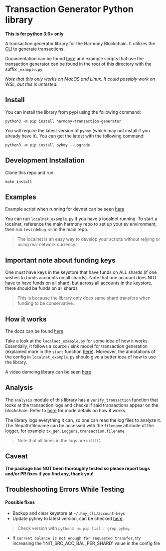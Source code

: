 # Transaction Generator Python library

**This is for python 3.6+ only**

A transaction generator library for the Harmony Blockchain. It utilizes the [CLI](https://github.com/harmony-one/go-sdk) 
to generate transactions.

Documentation can be found [here](https://harmony-transaction-generator.s3-us-west-2.amazonaws.com/doc/index.html) and example scripts
that use the transaction generator can be found in the root of this directory with the suffix `_example.py`

*Note that this only works on MacOS and Linux. It could possibly work on WSL, but this is untested.*

## Install

You can install the library from pypi using the following command:
```
python3 -m pip install harmony-transaction-generator
```

You will require the latest version of `pyhmy` (which may not install if you already have it). You can get the latest with the following command:
```
python3 -m pip install pyhmy --upgrade
```


## Development Installation

Clone this repo and run:
```
make install
```

## Examples

Example script when running for devnet can be seen [here](https://gist.github.com/Daniel-VDM/220f6736ff9270bc9535d5df55be106d)

You can run `localnet_example.py` if you have a localnet running. To start a localnet, reference the main harmony repo
to set up your ev environment, then run `test/debug.sh` in the main repo.
> The localnet is an easy way to develop your scripts without relying or using real network currency. 

## Important note about funding keys
One must have keys in the keystore that have funds on ALL shards (if one wishes to funds accounts on all shards).
Note that one account does NOT have to have funds on all shard, but across all accounts in the keystore, there should be funds on all shards
> This is because the library only does same shard transfers when funding to be conservative.

## How it works
The docs can be found [here](https://harmony-transaction-generator.s3-us-west-2.amazonaws.com/doc/index.html).

Take a look at the `localnet_example.py` for some idea of how it works.
Essentially, it follows a source / sink model for transaction generation (explained more in the `start` function
[here](https://harmony-transaction-generator.s3-us-west-2.amazonaws.com/doc/generator.html)). Moreover, the annotations of the config in `localnet_example.py`
should give a better idea of how to use the library.

A video demoing library can be seen [here](https://www.youtube.com/watch?v=rTp9wZn1EqE&feature=youtu.be)

## Analysis
The `analysis` module of this library has a `verify_transaction` function that looks at the transaction logs and checks
if said transactions appear on the blockchain. Refer to [here](https://harmony-transaction-generator.s3-us-west-2.amazonaws.com/doc/analysis.html) for mode details
on how it works.

The library logs everything it can, so one can read the log files to analyze it. The filepath/filename can be accessed with
the `filename` attribute of the logger, for example `tx_gen.Loggers.transaction.filename`.
> Note that all times in the logs are in UTC.

## Caveat
**The package has NOT been thoroughly tested so please report bugs and/or PR fixes if you find any, thank you!** 

## Troubleshooting Errors While Testing
#### Possible fixes
* Backup and clear keystore at `~/.hmy_cli/account-keys`
* Update pyhmy to latest version, can be checked [here](https://pypi.org/project/pyhmy/).
> Check version with `python3 -m pip list | grep pyhmy` 
* If `current balance is not enough for requested transfer`, try increasing the 'INIT_SRC_ACC_BAL_PER_SHARD' value in the config file
